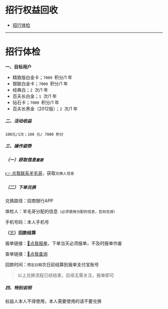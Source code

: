 # 招行权益回收

- [招行体检](#招行体检)

---

# 招行体检

**一、目标用户**

- 精致版白金卡；`7000 `积分/1 年
- 银联白金卡；`7000 `积分/1 年
- 经典白；`2 `次/1 年
- 百夫长白金；`1 `次/1 年
- 钻石卡；`7000 `积分/1 年
- 百夫长黑金（2012版）；`2 `次/1 年

##### 二、活动收益

`100元/1次；100 元/ 7000 积分`

##### 三、操作姿势

##### （一）获取信息`重要`

[👉 点我联系羊毛哥](http://u.zjkmkj.com/unVf1  )，获取`兑换人信息`

##### （二）下单兑换

兑换路径：招商银行APP

体检人：羊毛哥分配的信息`（必须使用分配的信息，否则无效）`

手机号码：本人手机号

**（三）回款结算**

报单链接：[:link:点我报单](http://u.zjkm.xyz/xGzEF)，下单当天必须报单，不及时报单作废

查单链接：[:link:点我查询](http://u.zjkm.xyz/Cr7RF)

回款时间：`预定日期`次日前结算到报单支付宝账号

> 以上兑换流程已经结束，后续无需关注，报单即可

##### 四、特别说明

权益人本人不得使用，本人需要使用的请不要兑换 
